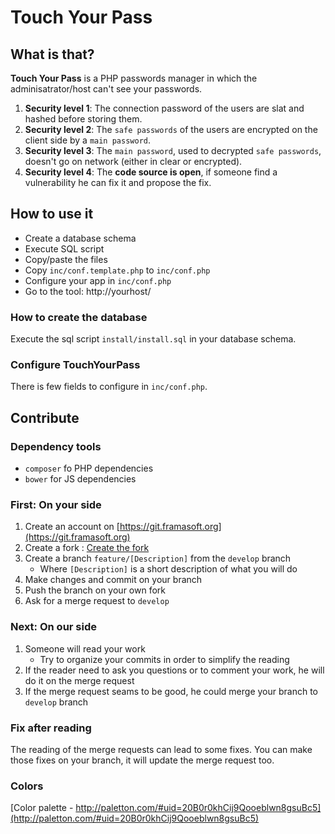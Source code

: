 # Touch Your Pass

## What is that?
**Touch Your Pass** is a PHP passwords manager in which the adminisatrator/host can't see your passwords.

1. **Security level 1**: The connection password of the users are slat and hashed before storing them.
2. **Security level 2**: The `safe passwords` of the users are encrypted on the client side by a `main password`.
3. **Security level 3**: The `main password`, used to decrypted `safe passwords`, doesn't go on network (either in clear or encrypted).
4. **Security level 4**: The **code source is open**, if someone find a vulnerability he can fix it and propose the fix.

## How to use it
* Create a database schema
* Execute SQL script
* Copy/paste the files
* Copy `inc/conf.template.php` to `inc/conf.php`
* Configure your app in `inc/conf.php`
* Go to the tool: http://yourhost/

### How to create the database
Execute the sql script `install/install.sql` in your database schema.

### Configure TouchYourPass
There is few fields to configure in `inc/conf.php`.

## Contribute

### Dependency tools

* `composer` fo PHP dependencies
* `bower` for JS dependencies

### First: On your side

1. Create an account on [https://git.framasoft.org](https://git.framasoft.org)
1. Create a fork : [Create the fork](https://git.framasoft.org/olivierperez/TouchYourPass/fork/new)
1. Create a branch `feature/[Description]` from the `develop` branch
    * Where `[Description]` is a short description of what you will do
1. Make changes and commit on your branch
1. Push the branch on your own fork
1. Ask for a merge request to `develop`

### Next: On our side

1. Someone will read your work
    * Try to organize your commits in order to simplify the reading
1. If the reader need to ask you questions or to comment your work, he will do it on the merge request
1. If the merge request seams to be good, he could merge your branch to `develop` branch

### Fix after reading

The reading of the merge requests can lead to some fixes.
You can make those fixes on your branch, it will update the merge request too.

### Colors
[Color palette - http://paletton.com/#uid=20B0r0khCij9Qooeblwn8gsuBc5](http://paletton.com/#uid=20B0r0khCij9Qooeblwn8gsuBc5)
